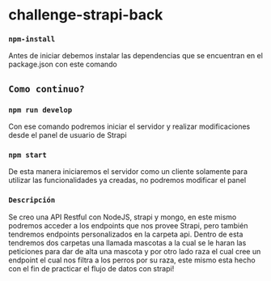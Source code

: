 # challenge-strapi-back
### `npm-install`
Antes de iniciar debemos instalar las dependencias que se encuentran en el package.json con este comando
## `Como continuo?`
### `npm run develop`
Con ese comando podremos iniciar el servidor y realizar modificaciones desde el panel de usuario de Strapi
### `npm start`
De esta manera iniciaremos el servidor como un cliente solamente para utilizar las funcionalidades ya creadas, no podremos modificar el panel


### `Descripción`
Se creo una API Restful con NodeJS, strapi y mongo, en este mismo podremos acceder a los endpoints que nos provee Strapi, pero también tendremos endpoints personalizados en la carpeta api. Dentro de esta tendremos dos carpetas una llamada mascotas a la cual se le haran las peticiones para dar de alta una mascota y por otro lado raza el cual cree un endpoint el cual nos filtra a los perros por su raza, este mismo esta hecho con el fin de practicar el flujo de datos con strapi!
